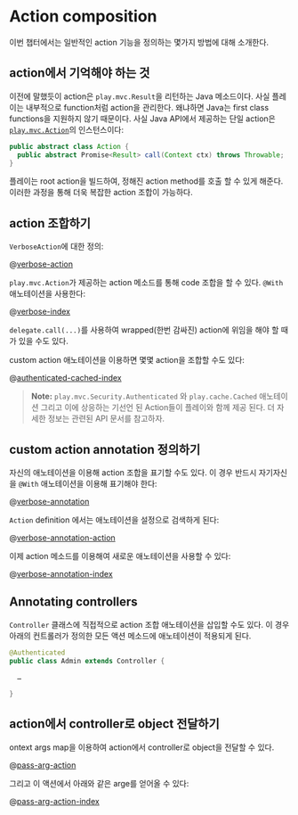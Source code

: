 <!--- Copyright (C) 2009-2015 Typesafe Inc. <http://www.typesafe.com> -->
# Action composition

이번 챕터에서는 일반적인 action 기능을 정의하는 몇가지 방법에 대해 소개한다.

## action에서 기억해야 하는 것

이전에 말했듯이 action은 `play.mvc.Result`을 리턴하는 Java 메소드이다. 사실 플레이는 내부적으로 function처럼 action을 관리한다. 왜냐하면 Java는 first class functions을 지원하지 않기 때문이다. 사실 Java API에서 제공하는 단일 action은 [`play.mvc.Action`](api/java/play/mvc/Action.html)의 인스턴스이다:

```java
public abstract class Action {
  public abstract Promise<Result> call(Context ctx) throws Throwable;
}
```

플레이는 root action을 빌드하여, 정해진 action method를 호출 할 수 있게 해준다. 이러한 과정을 통해 더욱 복잡한 action 조합이 가능하다.

## action 조합하기

`VerboseAction`에 대한 정의:

@[verbose-action](code/javaguide/http/JavaActionsComposition.java)

`play.mvc.Action`가 제공하는 action 메소드를 통해 code 조합을 할 수 있다. `@With` 애노테이션을 사용한다:

@[verbose-index](code/javaguide/http/JavaActionsComposition.java)

`delegate.call(...)`를 사용하여 wrapped(한번 감싸진) action에 위임을 해야 할 때가 있을 수도 있다.

custom action 애노테이션을 이용하면 몇몇 action을 조합할 수도 있다:

@[authenticated-cached-index](code/javaguide/http/JavaActionsComposition.java)

> **Note:**  ```play.mvc.Security.Authenticated``` 와 ```play.cache.Cached``` 애노테이션 그리고 이에 상응하는 기선언 된 Action들이 플레이와 함께 제공 된다. 더 자세한 정보는 관련된 API 문서를 참고하자.

## custom action annotation 정의하기

자신의 애노테이션을 이용해 action 조합을 표기할 수도 있다. 이 경우 반드시 자기자신을 `@With` 애노테이션을 이용해 표기해야 한다:

@[verbose-annotation](code/javaguide/http/JavaActionsComposition.java)

`Action` definition 에서는 애노테이션을 설정으로 검색하게 된다:

@[verbose-annotation-action](code/javaguide/http/JavaActionsComposition.java)

이제 action 메소드를 이용해여 새로운 애노테이션을 사용할 수 있다:

@[verbose-annotation-index](code/javaguide/http/JavaActionsComposition.java)

## Annotating controllers

`Controller` 클래스에 직접적으로 action 조합 애노테이션을 삽입할 수도 있다. 이 경우 아래의 컨트롤러가 정의한 모든 액션 메소드에 애노테이션이 적용되게 된다.

```java
@Authenticated
public class Admin extends Controller {
    
  …
    
}
```

## action에서 controller로 object 전달하기

ontext args map을 이용하여 action에서 controller로 object을 전달할 수 있다.

@[pass-arg-action](code/javaguide/http/JavaActionsComposition.java)

그리고 이 액션에서 아래와 같은 arge를 얻어올 수 있다:

@[pass-arg-action-index](code/javaguide/http/JavaActionsComposition.java)
